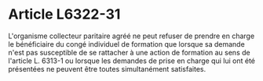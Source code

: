 # Article L6322-31

L'organisme collecteur paritaire agréé ne peut refuser de prendre en charge le bénéficiaire du congé individuel de formation que lorsque sa demande n'est pas susceptible de se rattacher à une action de formation au sens de l'article L. 6313-1 ou lorsque les demandes de prise en charge qui lui ont été présentées ne peuvent être toutes simultanément satisfaites.